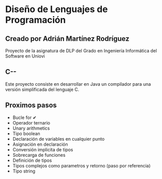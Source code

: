 # Diseño de Lenguajes de Programación
## Creado por Adrián Martínez Rodríguez
Proyecto de la asignatura de DLP del Grado en Ingeniería Informática del Software en Uniovi
## C--
Este proyecto consiste en desarrollar en Java un compilador para una versión simplificada del lenguaje C.
## Proximos pasos
- Bucle for ✔
- Operador ternario
- Unary arithmetics
- Tipo boolean
- Declaración de variables en cualquier punto
- Asignación en declaración
- Conversión implicita de tipos
- Sobrecarga de funciones
- Definición de tipos
- Tipos complejos como parametros y retorno (paso por referencia)
- Tipo string